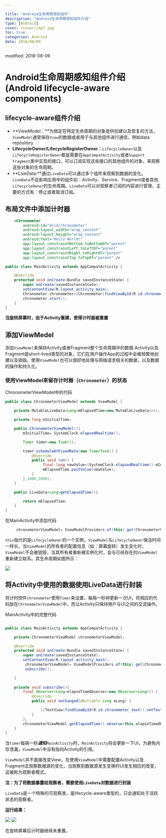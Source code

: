 ```yaml
---

title: "Android生命周期感知组件"
description: "Android生命周期感知组件介绍"
type: [Android]
cover: /cover/img7.jpg
toc: true
categories: Android
date: 2018/08/09
---
```


modified: 2018-08-09
# Android生命周期感知组件介绍(Android lifecycle-aware components)

## lifecycle-aware组件介绍
<!--more-->
* **ViewModel：**为绑定在特定生命周期的对象提供创建以及恢复的方法，`ViewModel`通常保存`View`的数据或者用于与其他组件进行通信，例如data repository
* **LifecycleOwner/LifecycleRegisterOwner：**`LifecycleOwner`以及`LifecycleRegisterOwner`都是需要在`AppCompatActivity`或者`Support Fragment`类中实现的接口。可以订阅实现这些接口的其他组件的对象，来观察这些对象的生命周期。
* **LiveData:**通过`LiveData`可以通过多个组件来观察到数据的变化。`LiveData`不会影响应用中的组件如：Activity、Service、Fragment或者其他`LifecycleOwner`的生命周期。`LiveData`可以对观察者订阅的内容进行管理，主要的方式有：停止或者取消订阅。

## 布局文件中添加计时器

```xml
    <Chronometer
        android:id="@+id/chronometer"
        android:layout_width="wrap_content"
        android:layout_height="wrap_content"
        android:text="Hello World!"
        app:layout_constraintBottom_toBottomOf="parent"
        app:layout_constraintLeft_toLeftOf="parent"
        app:layout_constraintRight_toRightOf="parent"
        app:layout_constraintTop_toTopOf="parent" />

```

```java
public class MainActivity extends AppCompatActivity {

    @Override
    protected void onCreate(Bundle savedInstanceState) {
        super.onCreate(savedInstanceState);
        setContentView(R.layout.activity_main);
        Chronometer chronometer=(Chronometer)findViewById(R.id.chronometer);
        chronometer.start();
    }
}


```

**当旋转屏幕时，由于Activity重建，使得计时器被重置**

## 添加ViewMedel

添加`ViewModel`来保持Activity或者Fragment整个生命周期中的数据.Activity以及Fragment是short-lived类型的对象，它们在用户操作App的过程中会被频繁地创建以及销毁。使用`ViewModel`也可以很好地处理与网络请求相关的数据，以及数据的操作和持久化。

### 使用ViewModel来留存计时器（`Chronometer`）的状态

ChronometerViewModel中的代码

```java
public class ChronometerViewModel extends ViewModel {
    
    private MutableLiveData<Long>mElapsedTime=new MutableLiveData<>();

    private long mInitialTime;

    public ChronometerViewModel(){
        mInitialTime= SystemClock.elapsedRealtime();

        Timer timer=new Timer();

        timer.scheduleAtFixedRate(new TimerTask() {
            @Override
            public void run() {
                 final long newValue=(SystemClock.elapsedRealtime()-mInitialTime)/1000;
                 mElapsedTime.postValue(newValue);
            }
        },1000,1000);
    }

    public LiveData<Long>getElapsedTime(){

        return mElapsedTime;
    }
}


```

在MainActivity中添加代码
```java
     chronometerViewModel= ViewModelProviders.of(this).get(ChronometerViewModel.class);

```

`this`指代的是`LifecycleOwner`的一个实例，`ViewModel`与`LifecycleOwner`保活时间一样长，当`ViewModel`的所有者的配置信息（如：屏幕旋转）发生变化时，`ViewModel`不会被销毁，当其所有者重新被实例化时，会与已经存在的`ViewModel`重新建立联系。其生命周期如图所示：

![](public/img/Android/view_model.png)


## 将Activity中使用的数据使用LiveData进行封装

将计时控件`chronometer`使用`Timer`来设置，每隔一秒钟更新一次UI，将相应的代码放在`ChronometerViewModel`中，而让Activity只保持用户与UI之间的交流操作。


MainActivity中的完整代码
```java

public class MainActivity extends AppCompatActivity {

    private ChronometerViewModel chronometerViewModel;

    @Override
    protected void onCreate(Bundle savedInstanceState) {
        super.onCreate(savedInstanceState);
        setContentView(R.layout.activity_main);
         chronometerViewModel= ViewModelProviders.of(this).get(ChronometerViewModel.class);
         subscribe();

    }
    
    private void subscribe(){
        final Observer<Long>elapseTimeObserver=new Observer<Long>() {
            @Override
            public void onChanged(@Nullable Long aLong) {

                ((TextView)findViewById(R.id.chronometer_text)).setText(aLong+"秒");
            }
        };
        chronometerViewModel.getElapsedTime().observe(this,elapseTimeObserver);
    }
}


```

当`timer`每隔一秒***通知***`MainActivity`时，`MainActivity`将会更新一下UI，为避免内存泄漏，`ViewModel`中没有指向Activity的引用。

`ViewModel`并不直接改变View，在使用`ViewModel`中需要配置Activity以及Fragment去观察数据源的变化，当观察到数据源发生变换时UI发生相应的改变，这被称为观察者模式。

**注：为了将数据暴露给观察者，需要使用`LiveData`对数据进行封装**

`LiveData`是一个特殊的可观察类，是lifecycle-aware类型的，只会通知处于活跃状态的观察者。

**运行结果：**

![](/public/img/Android/view_model1.png)
![](/public/img/Android/view_model2.png)


在旋转屏幕后计时器继续未重置。






